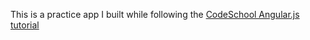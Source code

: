 This is a practice app I built while following the [CodeSchool Angular.js tutorial](http://campus.codeschool.com/courses/shaping-up-with-angular-js)
